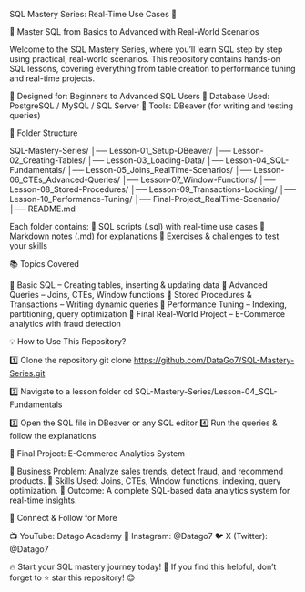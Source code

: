 SQL Mastery Series: Real-Time Use Cases 🚀

📌 Master SQL from Basics to Advanced with Real-World Scenarios

Welcome to the SQL Mastery Series, where you’ll learn SQL step by step using practical, real-world scenarios. This repository contains hands-on SQL lessons, covering everything from table creation to performance tuning and real-time projects.

🔹 Designed for: Beginners to Advanced SQL Users
🔹 Database Used: PostgreSQL / MySQL / SQL Server
🔹 Tools: DBeaver (for writing and testing queries)


📁 Folder Structure

SQL-Mastery-Series/
│── Lesson-01_Setup-DBeaver/
│── Lesson-02_Creating-Tables/
│── Lesson-03_Loading-Data/
│── Lesson-04_SQL-Fundamentals/
│── Lesson-05_Joins_RealTime-Scenarios/
│── Lesson-06_CTEs_Advanced-Queries/
│── Lesson-07_Window-Functions/
│── Lesson-08_Stored-Procedures/
│── Lesson-09_Transactions-Locking/
│── Lesson-10_Performance-Tuning/
│── Final-Project_RealTime-Scenario/
│── README.md

Each folder contains:
📌 SQL scripts (.sql) with real-time use cases
📌 Markdown notes (.md) for explanations
📌 Exercises & challenges to test your skills

📚 Topics Covered

🔹 Basic SQL – Creating tables, inserting & updating data
🔹 Advanced Queries – Joins, CTEs, Window functions
🔹 Stored Procedures & Transactions – Writing dynamic queries
🔹 Performance Tuning – Indexing, partitioning, query optimization
🔹 Final Real-World Project – E-Commerce analytics with fraud detection

💡 How to Use This Repository?

1️⃣ Clone the repository
git clone https://github.com/DataGo7/SQL-Mastery-Series.git

2️⃣ Navigate to a lesson folder
cd SQL-Mastery-Series/Lesson-04_SQL-Fundamentals

3️⃣ Open the SQL file in DBeaver or any SQL editor
4️⃣ Run the queries & follow the explanations

🚀 Final Project: E-Commerce Analytics System

📌 Business Problem: Analyze sales trends, detect fraud, and recommend products.
📌 Skills Used: Joins, CTEs, Window functions, indexing, query optimization.
📌 Outcome: A complete SQL-based data analytics system for real-time insights.

🔗 Connect & Follow for More

📺 YouTube: Datago Academy
📸 Instagram: @Datago7
🐦 X (Twitter): @Datago7

🔥 Start your SQL mastery journey today! 🚀
If you find this helpful, don’t forget to ⭐ star this repository! 😊
